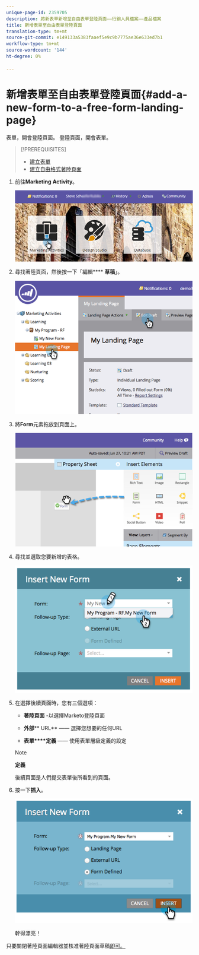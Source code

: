 ```yaml
---
unique-page-id: 2359705
description: 將新表單新增至自由表單登陸頁面——行銷人員檔案——產品檔案
title: 新增表單至自由表單登陸頁面
translation-type: tm+mt
source-git-commit: e149133a5383faaef5e9c9b7775ae36e633ed7b1
workflow-type: tm+mt
source-wordcount: '144'
ht-degree: 0%

---
```



# 新增表單至自由表單登陸頁面{#add-a-new-form-to-a-free-form-landing-page}

表單，開會登陸頁面。 登陸頁面，開會表單。

>[!PREREQUISITES]
>
>* [建立表單](../../../../product-docs/demand-generation/forms/creating-a-form/create-a-form.md)
>* [建立自由格式著陸頁面](create-a-free-form-landing-page.md)

>



1. 前往&#x200B;**Marketing** **Activity**。

   ![](assets/login-marketing-activities-1.png)

1. 尋找著陸頁面，然後按一下「編輯&#x200B;**** **草稿**」。

   ![](assets/image2014-9-16-14-3a44-3a15.png)

1. 將&#x200B;**Form**&#x200B;元素拖放到頁面上。

   ![](assets/image2015-5-21-15-3a43-3a30.png)

1. 尋找並選取您要新增的表格。

   ![](assets/image2014-9-16-14-3a44-3a30.png)

1. 在選擇後續頁面時，您有三個選項：

   * **著陸頁面** -以選擇Marketo登陸頁面
   * **外部**** URL** —— 選擇您想要的任何URL

   * **表單****定義** —— 使用表單層級定義的設定
   >[!NOTE]
   >
   >**定義**
   >
   >
   >後續頁面是人們提交表單後所看到的頁面。

1. 按一下&#x200B;**插入**。

   ![](assets/image2014-9-16-14-3a44-3a38.png)

   幹得漂亮！

只要關閉著陸頁面編輯器並核准著陸頁面草稿[即可。](../../../../product-docs/demand-generation/landing-pages/understanding-landing-pages/approve-unapprove-or-delete-a-landing-page.md)
